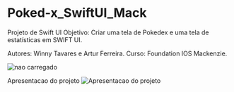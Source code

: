 # Poked-x_SwiftUI_Mack
Projeto de Swift UI
Objetivo: Criar uma tela de Pokedex e uma tela de estatísticas em SWIFT UI.

Autores: Winny Tavares e Artur Ferreira.
Curso: Foundation IOS Mackenzie.

![nao carregado](https://pm1.aminoapps.com/6580/7ab2413436b62f4db6edb374a6aa36e1f8e6d666_hq.jpg)

Apresentacao do projeto
![Apresentacao do projeto](https://shorturl.at/bb0zw)
